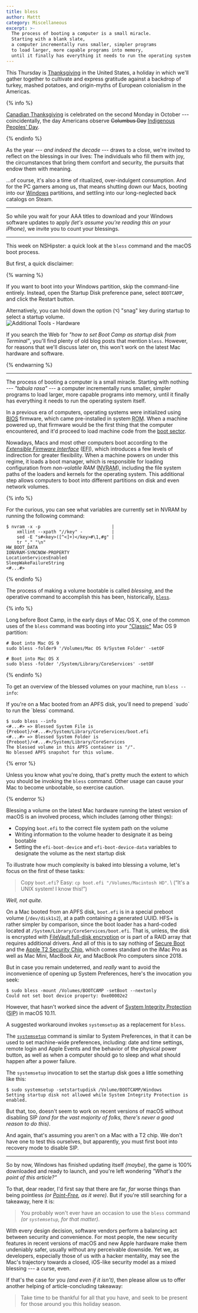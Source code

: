 ```yaml
---
title: bless
author: Mattt
category: Miscellaneous
excerpt: >-
  The process of booting a computer is a small miracle. 
  Starting with a blank slate,
  a computer incrementally runs smaller, simpler programs 
  to load larger, more capable programs into memory, 
  until it finally has everything it needs to run the operating system itself.
---
```


This Thursday is [Thanksgiving][american thanksgiving] in the United States,
a holiday in which we'll gather together to cultivate and express gratitude
against a backdrop of turkey, mashed potatoes, and
origin-myths of European colonialism in the Americas.

{% info %}

[Canadian Thanksgiving][canadian thanksgiving]
is celebrated on the second Monday in October ---
coincidentally, the day Americans observe
<del>Columbus Day</del>
<ins>[Indigenous Peoples' Day][indigenous peoples day]</ins>.

<!-- Thanks a lot, Uniform Monday Holiday Act of 1968! -->

{% endinfo %}

As the year ---
_and indeed the decade_ ---
draws to a close,
we're invited to reflect on the blessings in our lives:
The individuals who fill them with joy,
the circumstances that bring them comfort and security,
the pursuits that endow them with meaning.

...of course, it's also a time of ritualized, over-indulgent consumption.
And for the PC gamers among us,
that means shutting down our Macs,
booting into our [Windows][boot camp] partitions,
and settling into our long-neglected back catalogs on Steam.

<hr/>

So while you wait for your AAA titles to download
and your Windows software updates to apply
_(let's assume you're reading this on your iPhone)_,
we invite you to count your blessings.

<hr/>

This week on NSHipster:
a quick look at the `bless` command and the macOS boot process.

But first, a quick disclaimer:

{% warning %}

If you want to boot into your Windows partition,
skip the command-line entirely.
Instead, open the Startup Disk preference pane,
select `BOOTCAMP`,
and click the Restart button.

<aside class="parenthetical">
Alternatively, you can hold down 
the option (<kbd title="option">⌥</kbd>) "snag" key
during startup to select a startup volume.
</aside>

<picture>
    <source srcset="{% asset bless-startup-disk-preference-pane--dark.png @path %}" media="(prefers-color-scheme: dark)">
    <img src="{% asset bless-startup-disk-preference-pane--light.png @path %}" alt="Additional Tools - Hardware" loading="lazy">
</picture>

If you search the Web for
_"how to set Boot Camp as startup disk from Terminal"_,
you'll find plenty of old blog posts that mention `bless`.
However, for reasons that we'll discuss later on,
this won't work on the latest Mac hardware and software.

{% endwarning %}

<hr/>

The process of booting a computer is a small miracle.
Starting with nothing ---
<em lang="la">"tabula rasa"</em> ---
a computer incrementally runs smaller, simpler programs
to load larger, more capable programs into memory,
until it finally has everything it needs to
run the operating system itself.

In a previous era of computers,
operating systems were initialized using
[<abbr title="Basic Input/Output System">BIOS</abbr>][bios] firmware,
which came pre-installed in system
<abbr title="read-only memory">ROM</abbr>.
When a machine powered up,
that firmware would be the first thing that the computer encountered,
and it'd proceed to load machine code from the [boot sector][boot sector].

Nowadays,
Macs and most other computers boot according to the
<dfn>[Extensible Firmware Interface][efi]</dfn>
(<abbr title="Extensible Firmware Interface">EFI</abbr>),
which introduces a few levels of indirection for greater flexibility.
When a machine powers on under this regime,
it loads a boot manager,
which is responsible for loading configuration from
<dfn>non-volatile RAM</dfn>
(<abbr title="non-volatile random access memory">NVRAM</abbr>),
including the file system paths of the
loaders and kernels for the operating system.
This additional step allows computers to
boot into different partitions on disk
and even network volumes.

{% info %}

For the curious,
you can see what variables are currently set in <abbr>NVRAM</abbr>
by running the following command:

```terminal
$ nvram -x -p                           |
    xmllint --xpath "//key" -           |
    sed -E "s#<key>([^<]+)</key>#\1,#g" |
    tr "," "\n"
HW_BOOT_DATA
IONVRAM-SYNCNOW-PROPERTY
LocationServicesEnabled
SleepWakeFailureString
<#...#>
```

{% endinfo %}

The process of making a volume bootable is called <dfn>blessing</dfn>,
and the operative command to accomplish this has been, historically,
[`bless`][bless].

{% info %}

Long before Boot Camp,
in the early days of Mac OS X,
one of the common uses of the `bless` command
was booting into your ["Classic"][classic mac os] Mac OS 9 partition:

```terminal
# Boot into Mac OS 9
sudo bless -folder9 '/Volumes/Mac OS 9/System Folder' -setOF

# Boot into Mac OS X
sudo bless -folder '/System/Library/CoreServices' -setOF
```

{% endinfo %}

To get an overview of the blessed volumes on your machine,
run `bless --info`:

<aside class="parenthetical">
If you're on a Mac booted from an <abbr>APFS</abbr> disk,
you'll need to prepend `sudo` to run the `bless` command.
</aside>

```terminal
$ sudo bless --info
<#...#> => Blessed System File is {Preboot}/<#...#>/System/Library/CoreServices/boot.efi
<#...#> => Blessed System Folder is {Preboot}/<#...#>/System/Library/CoreServices
The blessed volume in this APFS container is "/".
No blessed APFS snapshot for this volume.
```

{% error %}

Unless you know what you're doing,
that's pretty much the extent to which you should be invoking the `bless` command.
Other usage can cause your Mac to become unbootable,
so exercise caution.

{% enderror %}

Blessing a volume on the latest Mac hardware running the latest version of macOS
is an involved process,
which includes
(among other things):

- Copying `boot.efi` to the correct file system path on the volume
- Writing information to the volume header to designate it as being bootable
- Setting the `efi-boot-device` and `efi-boot-device-data` variables
  to designate the volume as the next startup disk

To illustrate how much complexity is baked into blessing a volume,
let's focus on the first of these tasks:

> Copy `boot.efi`? Easy: `cp boot.efi "/Volumes/Macintosh HD"`. \\
> (<q>It's a UNIX system! I know this!</q>)

_Well, not quite._

On a Mac booted from an <abbr>APFS</abbr> disk,
`boot.efi` is in a special preboot volume (`/dev/disk1s2`),
at a path containing a generated UUID.
<abbr>HFS+</abbr> is rather simpler by comparison,
since the boot loader has a hard-coded located at
`/System/Library/CoreServices/boot.efi`.
That is, unless,
the disk is encrypted with [FileVault full-disk encryption][filevault]
or is part of a RAID array that requires additional drivers.
And all of this is to say nothing of [Secure Boot][secure boot]
and the [Apple T2 Security Chip][t2],
which comes standard on the iMac Pro as well as
Mac Mini, MacBook Air, and MacBook Pro computers since 2018.

But in case you remain undeterred,
and _really_ want to avoid the inconvenience of opening up System Preferences,
here's the invocation you seek:

```terminal
$ sudo bless -mount /Volumes/BOOTCAMP -setBoot --nextonly
Could not set boot device property: 0xe00002e2
```

However,
that hasn't worked since the advent of
[System Integrity Protection][sip]
(<abbr title="System Integrity Protection">SIP</abbr>)
in macOS 10.11.

A suggested workaround invokes `systemsetup`
as a replacement for `bless`.

The [`systemsetup`][systemsetup] command is similar to System Preferences,
in that it can be used to set machine-wide preferences,
including:
date and time settings,
remote login and Apple Events and
the behavior of the physical power button,
as well as when a computer should go to sleep and
what should happen after a power failure.

The `systemsetup` invocation to set the startup disk
goes a little something like this:

```terminal
$ sudo systemsetup -setstartupdisk /Volume/BOOTCAMP/Windows
Setting startup disk not allowed while System Integrity Protection is enabled.
```

But that, too,
doesn't seem to work on recent versions of macOS
without disabling <abbr>SIP</abbr>
_(and for the vast majority of folks,
there's never a good reason to do this)_.

<aside class="parenthetical">
And again,
that's assuming you aren't on a Mac with a T2 chip.
We don't have one to test this ourselves,
but apparently, 
you must first boot into recovery mode to disable <abbr>SIP</abbr>.
</aside>

<hr/>

So by now,
Windows has finished updating itself _(maybe)_,
the game is 100% downloaded and ready to launch,
and you're left wondering
_"What's the point of this article?"_

To that, dear reader,
I'd first say that there are far, _far_ worse things than being pointless
_(or [Point-Free](https://www.pointfree.co), as it were)_.
But if you're still searching for a takeaway,
here it is:

> You probably won't ever have an occasion to use the `bless` command
> _(or `systemsetup`, for that matter)_.

With every design decision,
software vendors perform a balancing act between security and convenience.
For most people,
the new security features in recent versions of macOS and new Apple hardware
make them undeniably safer,
usually without any perceivable downside.
Yet we, as developers,
especially those of us with a hacker mentality,
may see the Mac's trajectory towards a closed, iOS-like security model
as a mixed blessing ---
a curse, even.

If that's the case for you
_(and even if it isn't)_,
then please allow us to offer another helping of article-concluding takeaway:

> Take time to be thankful for all that you have,
> and seek to be present for those around you this holiday season.

[apfs]: https://developer.apple.com/documentation/foundation/file_system/about_apple_file_system
[sip]: https://support.apple.com/en-us/HT204899
[boot camp]: https://support.apple.com/boot-camp
[t2]: https://support.apple.com/en-us/HT208862
[secure boot]: https://support.apple.com/en-us/HT208330
[indigenous peoples day]: https://en.wikipedia.org/wiki/Indigenous_Peoples%27_Day
[uniform monday holiday act]: https://en.wikipedia.org/wiki/Uniform_Monday_Holiday_Act
[bless]: x-man-page://8/bless
[systemsetup]: x-man-page://8/systemsetup
[efi]: https://en.wikipedia.org/wiki/Unified_Extensible_Firmware_Interface#Booting
[nvram]: https://en.wikipedia.org/wiki/Non-volatile_random-access_memory
[boot sector]: https://en.wikipedia.org/wiki/Boot_sector
[bios]: https://en.wikipedia.org/wiki/BIOS
[american thanksgiving]: https://en.wikipedia.org/wiki/Thanksgiving_%28United_States%29
[canadian thanksgiving]: https://en.wikipedia.org/wiki/Thanksgiving_%28Canada%29
[bootstrap]: https://en.wikipedia.org/wiki/Bootstrapping#Etymology
[classic mac os]: https://en.wikipedia.org/wiki/Classic_Mac_OS
[filevault]: https://support.apple.com/en-us/HT204837
